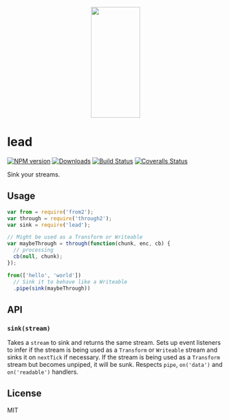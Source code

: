 <p align="center">
  <a href="http://gulpjs.com">
    <img height="257" width="114" src="https://raw.githubusercontent.com/gulpjs/artwork/master/gulp-2x.png">
  </a>
</p>

# lead

[![NPM version][npm-image]][npm-url] [![Downloads][downloads-image]][npm-url] [![Build Status][ci-image]][ci-url] [![Coveralls Status][coveralls-image]][coveralls-url]

Sink your streams.

## Usage

```js
var from = require('from2');
var through = require('through2');
var sink = require('lead');

// Might be used as a Transform or Writeable
var maybeThrough = through(function(chunk, enc, cb) {
  // processing
  cb(null, chunk);
});

from(['hello', 'world'])
  // Sink it to behave like a Writeable
  .pipe(sink(maybeThrough))
```

## API

### `sink(stream)`

Takes a `stream` to sink and returns the same stream. Sets up event listeners to infer if the stream is being used as a `Transform` or `Writeable` stream and sinks it on `nextTick` if necessary. If the stream is being used as a `Transform` stream but becomes unpiped, it will be sunk. Respects `pipe`, `on('data')` and `on('readable')` handlers.

## License

MIT

<!-- prettier-ignore-start -->
[downloads-image]: https://img.shields.io/npm/dm/lead.svg?style=flat-square
[npm-url]: https://www.npmjs.com/package/lead
[npm-image]: https://img.shields.io/npm/v/lead.svg?style=flat-square

[ci-url]: https://github.com/gulpjs/lead/actions?query=workflow:dev
[ci-image]: https://img.shields.io/github/workflow/status/gulpjs/lead/dev?style=flat-square

[coveralls-url]: https://coveralls.io/r/gulpjs/lead
[coveralls-image]: https://img.shields.io/coveralls/gulpjs/lead/master.svg?style=flat-square
<!-- prettier-ignore-end -->
